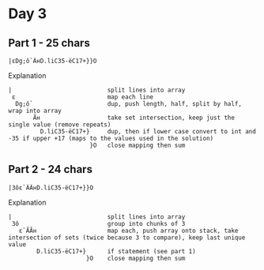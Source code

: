 # Day 3

## Part 1 - 25 chars

    |εDg;ô`ÃнD.liC35-ëC17+}}O


Explanation

```
|                           split lines into array
 ε                          map each line
  Dg;ô`                     dup, push length, half, split by half, wrap into array
       Ãн                   take set intersection, keep just the single value (remove repeats)
         D.liC35-ëC17+}     dup, then if lower case convert to int and -35 if upper +17 (maps to the values used in the solution)
                       }O   close mapping then sum
```

## Part 2 - 24 chars

    |3ôε`ÃÃнD.liC35-ëC17+}}O

Explanation

```
|                           split lines into array
 3ô                         group into chunks of 3
   ε`ÃÃн                    map each, push array onto stack, take intersection of sets (twice because 3 to compare), keep last unique value
        D.liC35-ëC17+}      if statement (see part 1)
                      }O    close mapping then sum
```
